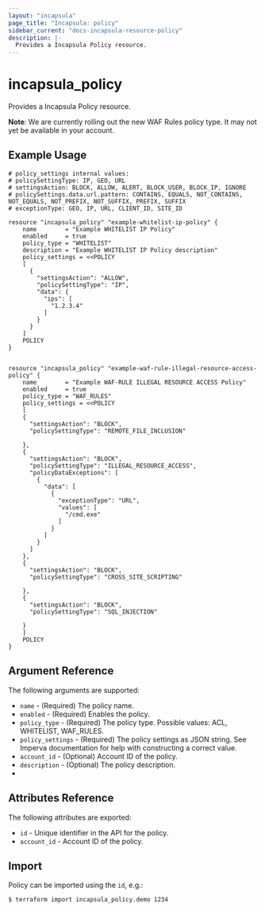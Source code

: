 ```yaml
---
layout: "incapsula"
page_title: "Incapsula: policy"
sidebar_current: "docs-incapsula-resource-policy"
description: |-
  Provides a Incapsula Policy resource.
---
```


# incapsula_policy

Provides a Incapsula Policy resource. 

**Note**: We are currently rolling out the new WAF Rules policy type. It may not yet be available in your account.

## Example Usage

```hcl
# policy_settings internal values:
# policySettingType: IP, GEO, URL
# settingsAction: BLOCK, ALLOW, ALERT, BLOCK_USER, BLOCK_IP, IGNORE
# policySettings.data.url.pattern: CONTAINS, EQUALS, NOT_CONTAINS, NOT_EQUALS, NOT_PREFIX, NOT_SUFFIX, PREFIX, SUFFIX
# exceptionType: GEO, IP, URL, CLIENT_ID, SITE_ID

resource "incapsula_policy" "example-whitelist-ip-policy" {
    name        = "Example WHITELIST IP Policy"
    enabled     = true 
    policy_type = "WHITELIST"
    description = "Example WHITELIST IP Policy description"
    policy_settings = <<POLICY
    [
      {
        "settingsAction": "ALLOW",
        "policySettingType": "IP",
        "data": {
          "ips": [
            "1.2.3.4"
          ]
        }
      }
    ]
    POLICY
}


resource "incapsula_policy" "example-waf-rule-illegal-resource-access-policy" {
    name        = "Example WAF-RULE ILLEGAL RESOURCE ACCESS Policy"
    enabled     = true 
    policy_type = "WAF_RULES"
    policy_settings = <<POLICY
    [
    {
      "settingsAction": "BLOCK",
      "policySettingType": "REMOTE_FILE_INCLUSION"

    },
    {
      "settingsAction": "BLOCK",
      "policySettingType": "ILLEGAL_RESOURCE_ACCESS",
      "policyDataExceptions": [
        {
          "data": [
            {
              "exceptionType": "URL",
              "values": [
                "/cmd.exe"
              ]
            }
          ]
        }
      ]
    },
    {
      "settingsAction": "BLOCK",
      "policySettingType": "CROSS_SITE_SCRIPTING"
      
    },
    {
      "settingsAction": "BLOCK",
      "policySettingType": "SQL_INJECTION"
      
    }
    ]
    POLICY
}
```

## Argument Reference

The following arguments are supported:

* `name` - (Required) The policy name.
* `enabled` - (Required) Enables the policy.
* `policy_type` - (Required) The policy type. Possible values: ACL, WHITELIST, WAF_RULES.
* `policy_settings` - (Required) The policy settings as JSON string. See Imperva documentation for help with constructing a correct value.
* `account_id` - (Optional) Account ID of the policy.
* `description` - (Optional) The policy description.
* 
## Attributes Reference

The following attributes are exported:

* `id` - Unique identifier in the API for the policy.
* `account_id` - Account ID of the policy.

## Import

Policy can be imported using the `id`, e.g.:

```
$ terraform import incapsula_policy.demo 1234
```